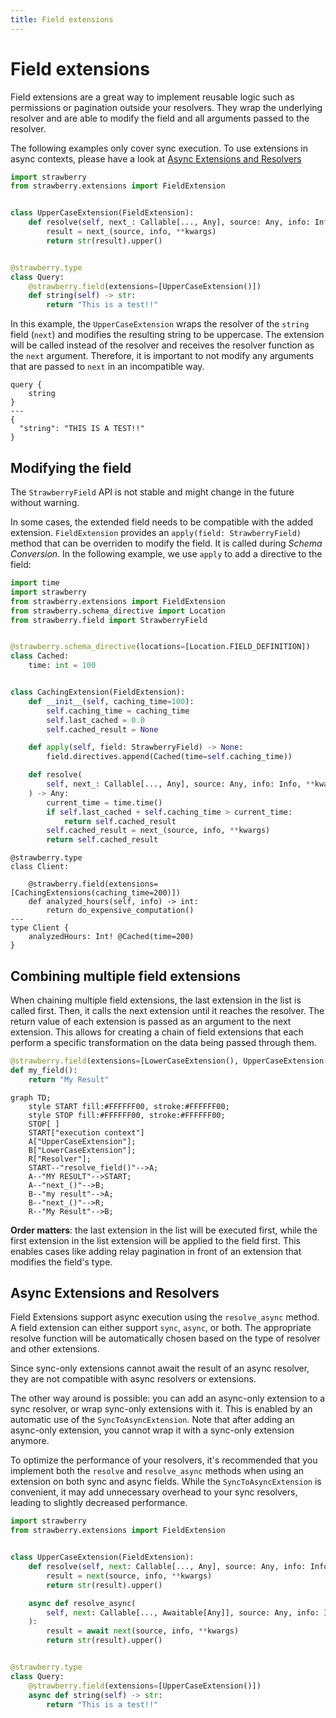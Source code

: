 ```yaml
---
title: Field extensions
---
```


# Field extensions

Field extensions are a great way to implement reusable logic such as permissions or
pagination outside your resolvers. They wrap the underlying resolver and are able to
modify the field and all arguments passed to the resolver.

<Note>

The following examples only cover sync execution. To use extensions in async contexts,
please have a look at [Async Extensions and Resolvers](#async-extensions-and-resolvers)

</Note>

```python
import strawberry
from strawberry.extensions import FieldExtension


class UpperCaseExtension(FieldExtension):
    def resolve(self, next_: Callable[..., Any], source: Any, info: Info, **kwargs):
        result = next_(source, info, **kwargs)
        return str(result).upper()


@strawberry.type
class Query:
    @strawberry.field(extensions=[UpperCaseExtension()])
    def string(self) -> str:
        return "This is a test!!"
```

In this example, the `UpperCaseExtension` wraps the resolver of the `string`
field (`next`) and modifies the resulting string to be uppercase.
The extension will be called instead of the resolver and receives
the resolver function as the `next` argument. Therefore, it is important
to not modify any arguments that are passed to `next` in an incompatible way.

```graphql+response
query {
    string
}
---
{
  "string": "THIS IS A TEST!!"
}
```

## Modifying the field

<Warning>

The `StrawberryField` API is not stable and might change in the future without warning.

</Warning>

In some cases, the extended field needs to be compatible with the added extension.
`FieldExtension` provides an `apply(field: StrawberryField)` method that can be
overriden to modify the field. It is called during _Schema Conversion_.
In the following example, we use `apply` to add a directive to the field:

```python
import time
import strawberry
from strawberry.extensions import FieldExtension
from strawberry.schema_directive import Location
from strawberry.field import StrawberryField


@strawberry.schema_directive(locations=[Location.FIELD_DEFINITION])
class Cached:
    time: int = 100


class CachingExtension(FieldExtension):
    def __init__(self, caching_time=100):
        self.caching_time = caching_time
        self.last_cached = 0.0
        self.cached_result = None

    def apply(self, field: StrawberryField) -> None:
        field.directives.append(Cached(time=self.caching_time))

    def resolve(
        self, next_: Callable[..., Any], source: Any, info: Info, **kwargs
    ) -> Any:
        current_time = time.time()
        if self.last_cached + self.caching_time > current_time:
            return self.cached_result
        self.cached_result = next_(source, info, **kwargs)
        return self.cached_result
```

```python+schema
@strawberry.type
class Client:

    @strawberry.field(extensions=[CachingExtensions(caching_time=200)])
    def analyzed_hours(self, info) -> int:
        return do_expensive_computation()
---
type Client {
    analyzedHours: Int! @Cached(time=200)
}
```

## Combining multiple field extensions

When chaining multiple field extensions, the last extension in the list is called first.
Then, it calls the next extension until it reaches the resolver.
The return value of each extension is passed as an argument to the next extension.
This allows for creating a chain of field extensions that each perform a specific
transformation on the data being passed through them.

```python
@strawberry.field(extensions=[LowerCaseExtension(), UpperCaseExtension()])
def my_field():
    return "My Result"
```

```mermaid
graph TD;
    style START fill:#FFFFFF00, stroke:#FFFFFF00;
    style STOP fill:#FFFFFF00, stroke:#FFFFFF00;
    STOP[ ]
    START["execution context"]
    A["UpperCaseExtension"];
    B["LowerCaseExtension"];
    R["Resolver"];
    START--"resolve_field()"-->A;
    A--"MY RESULT"-->START;
    A--"next_()"-->B;
    B--"my result"-->A;
    B--"next_()"-->R;
    R--"My Result"-->B;
```

<Tip>

**Order matters**: the last extension in the list will be executed first, 
while the first extension in the list extension will be applied to the field
first. This enables cases like adding relay pagination in front of an extension
that modifies the field's type.

</Tip>

## Async Extensions and Resolvers

Field Extensions support async execution using the `resolve_async` method.
A field extension can either support `sync`, `async`, or both. The appropriate resolve
function will be automatically chosen based on the type of resolver and other
extensions.

Since sync-only extensions cannot await the result of an async resolver,
they are not compatible with async resolvers or extensions.

The other way around is possible: you can add an async-only extension to a sync
resolver, or wrap sync-only extensions with it.
This is enabled by an automatic use of the `SyncToAsyncExtension`. Note that after
adding an async-only extension, you cannot wrap it with a sync-only extension anymore.

<Tip>

To optimize the performance of your resolvers, it's recommended that you implement both
the `resolve` and `resolve_async` methods when using an extension on both sync and async
fields.
While the `SyncToAsyncExtension` is convenient, it may add unnecessary
overhead to your sync resolvers, leading to slightly decreased performance.

</Tip>

```python
import strawberry
from strawberry.extensions import FieldExtension


class UpperCaseExtension(FieldExtension):
    def resolve(self, next: Callable[..., Any], source: Any, info: Info, **kwargs):
        result = next(source, info, **kwargs)
        return str(result).upper()

    async def resolve_async(
        self, next: Callable[..., Awaitable[Any]], source: Any, info: Info, **kwargs
    ):
        result = await next(source, info, **kwargs)
        return str(result).upper()


@strawberry.type
class Query:
    @strawberry.field(extensions=[UpperCaseExtension()])
    async def string(self) -> str:
        return "This is a test!!"
```

